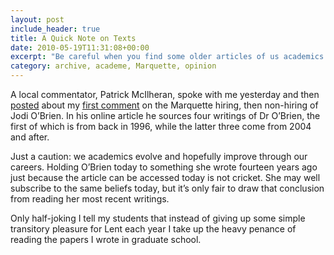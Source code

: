 ```yaml
---
layout: post
include_header: true
title: A Quick Note on Texts
date: 2010-05-19T11:31:08+00:00
excerpt: "Be careful when you find some older articles of us academics. We are nothing if not moving targets, and our newer stuff often replaces our older stuff. And it's better—we hope."
category: archive, academe, Marquette, opinion
---
```

A local commentator, Patrick McIlheran, spoke with me yesterday and then [posted](http://www.jsonline.com/blogs/news/94178759.html) about my [first comment](https://marcopolojohnson.github.io/marquette/opinion/the-marquette-debacle-part-1-of-2-html/) on the Marquette hiring, then non-hiring of Jodi O’Brien. In his online article he sources four writings of Dr O’Brien, the first of which is from back in 1996, while the latter three come from 2004 and after.

Just a caution: we academics evolve and hopefully improve through our careers. Holding O’Brien today to something she wrote fourteen years ago just because the article can be accessed today is not cricket. She may well subscribe to the same beliefs today, but it’s only fair to draw that conclusion from reading her most recent writings.

Only half-joking I tell my students that instead of giving up some simple transitory pleasure for Lent each year I take up the heavy penance of reading the papers I wrote in graduate school.
